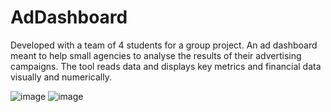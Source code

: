 # AdDashboard
Developed with a team of 4 students for a group project.
An ad dashboard meant to help small agencies to analyse the results of their advertising campaigns.
The tool reads data and displays key metrics and financial data visually and numerically.

![image](https://github.com/Julia-Lindgren/AdDashboard/assets/68910398/87980fbd-3800-44eb-9b15-5e24bcddf227)
![image](https://github.com/Julia-Lindgren/AdDashboard/assets/68910398/76be11a0-a9ff-4c72-b644-556cb31159c0)

